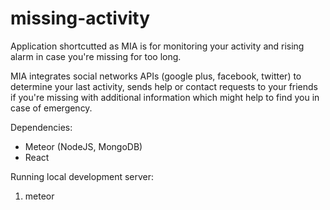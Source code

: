 # missing-activity

Application shortcutted as MIA is for monitoring your activity and rising alarm in case you're missing for too long.

MIA integrates social networks APIs (google plus, facebook, twitter) to determine your last activity, sends help or contact requests to your friends if you're missing with additional information which might help to find you in case of emergency.

Dependencies:
* Meteor (NodeJS, MongoDB)
* React

Running local development server:
1. meteor
